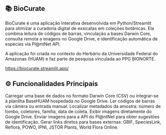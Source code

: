## 📚 BioCurate
BioCurate é uma aplicação interativa desenvolvida em Python/Streamlit para otimizar a curadoria digital de exsicatas em coleções botânicas.
Ela combina leitura de códigos de barras, vinculação a bases Darwin Core, consulta remota a imagens no Google Drive, e identificação automática de espécies via Pl@ntNet API.

A aplicação foi criada no contexto do Herbário da Universidade Federal do Amazonas (HUAM) e faz parte de pesquisa vinculada ao PPG BIONORTE.

https://biocurate.streamlit.app/

## ⚙️ Funcionalidades Principais
Carregar uma base de dados no formato Darwin Core (CSV) ou integrar-se à planilha BaseHUAM hospedada no Google Drive.
Ler códigos de barras via câmera ou entrada manual.
Localizar metadados da amostra: número de tombo, coletores, família, data de coleta.
Exibir imagens diretamente do Google Drive.
Enviar imagens para a API do Pl@ntNet para obter sugestões de identificação.
Gerar links diretos para bases externas: GBIF, SpeciesLink, Reflora, POWO, IPNI, JSTOR Plants, World Flora Online.
